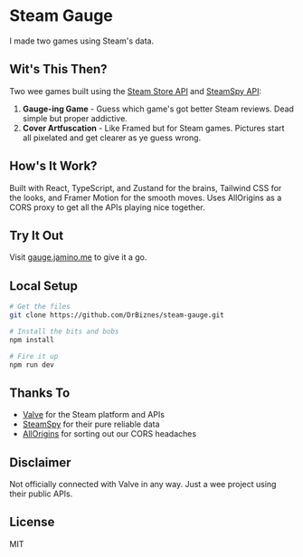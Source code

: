 # Steam Gauge

I made two games using Steam's data.

## Wit's This Then?

Two wee games built using the [Steam Store API](https://store.steampowered.com/api) and [SteamSpy API](https://steamspy.com/api.php):

1. **Gauge-ing Game** - Guess which game's got better Steam reviews. Dead simple but proper addictive.
2. **Cover Artfuscation** - Like Framed but for Steam games. Pictures start all pixelated and get clearer as ye guess wrong.

## How's It Work?

Built with React, TypeScript, and Zustand for the brains, Tailwind CSS for the looks, and Framer Motion for the smooth moves. Uses AllOrigins as a CORS proxy to get all the APIs playing nice together.

## Try It Out

Visit [gauge.jamino.me](https://gauge.jamino.me) to give it a go.

## Local Setup

```bash
# Get the files
git clone https://github.com/DrBiznes/steam-gauge.git

# Install the bits and bobs
npm install

# Fire it up
npm run dev
```

## Thanks To

- [Valve](https://www.valvesoftware.com/) for the Steam platform and APIs
- [SteamSpy](https://steamspy.com/) for their pure reliable data
- [AllOrigins](https://allorigins.win/) for sorting out our CORS headaches

## Disclaimer

Not officially connected with Valve in any way. Just a wee project using their public APIs.

## License

MIT
